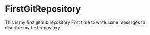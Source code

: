 # FirstGitRepository
This is my first github repository
First time to write some messages to discrible my first repository
